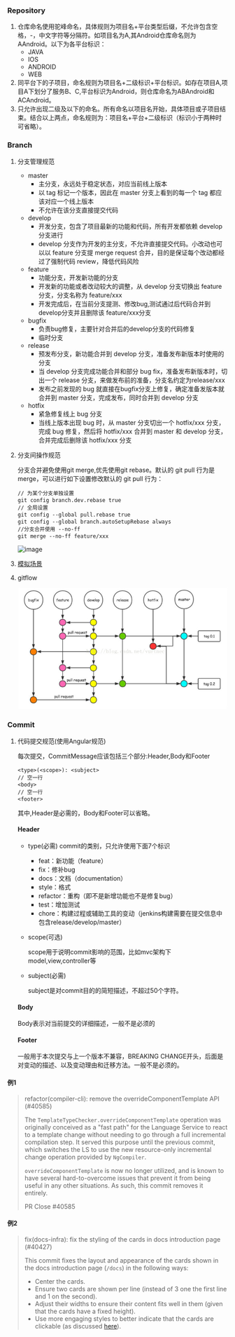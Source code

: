 ### Repository
1. 仓库命名使用驼峰命名，具体规则为项目名+平台类型后缀，不允许包含空格，-，中文字符等分隔符。如项目名为A,其Android仓库命名则为AAndroid。以下为各平台标识：
   - JAVA 
   - IOS
   - ANDROID
   - WEB
2. 同平台下的子项目，命名规则为项目名+二级标识+平台标识。如存在项目A,项目A下划分了服务B、C,平台标识为Android，则仓库命名为ABAndroid和ACAndroid。
3. 只允许出现二级及以下的命名。所有命名以项目名开始，具体项目或子项目结束。结合以上两点，命名规则为：项目名+平台+二级标识（标识小于两种时可省略）。
### Branch
1. 分支管理规范
   - master
     - 主分支，永远处于稳定状态，对应当前线上版本
     - 以 tag 标记一个版本，因此在 master 分支上看到的每一个 tag 都应该对应一个线上版本
     - 不允许在该分支直接提交代码       
   - develop
     - 开发分支，包含了项目最新的功能和代码，所有开发都依赖 develop 分支进行
     - develop 分支作为开发的主分支，不允许直接提交代码。小改动也可以以 feature 分支提 merge request 合并，目的是保证每个改动都经过了强制代码 review，降低代码风险
   - feature
     - 功能分支，开发新功能的分支
     - 开发新的功能或者改动较大的调整，从 develop 分支切换出 feature 分支，分支名称为 feature/xxx
     - 开发完成后，在当前分支提测、修改bug,测试通过后代码合并到develop分支并且删除该 feature/xxx分支 
   - bugfix
     - 负责bug修复，主要针对合并后的develop分支的代码修复 
     - 临时分支
   - release
     - 预发布分支，新功能合并到 develop 分支，准备发布新版本时使用的分支
     - 当 develop 分支完成功能合并和部分 bug fix，准备发布新版本时，切出一个 release 分支，来做发布前的准备，分支名约定为release/xxx
     - 发布之前发现的 bug 就直接在bugfix分支上修复，确定准备发版本就合并到 master 分支，完成发布，同时合并到 develop 分支
   - hotfix
     - 紧急修复线上 bug 分支
     - 当线上版本出现 bug 时，从 master 分支切出一个 hotfix/xxx 分支，完成 bug 修复，然后将 hotfix/xxx 合并到 master 和 develop 分支，合并完成后删除该 hotfix/xxx 分支
2. 分支间操作规范

    分支合并避免使用git merge,优先使用git rebase。默认的 git pull 行为是 merge，可以进行如下设置修改默认的 git pull 行为：
    ```
    // 为某个分支单独设置
    git config branch.dev.rebase true
    // 全局设置
    git config --global pull.rebase true
    git config --global branch.autoSetupRebase always
    //分支合并使用 --no-ff
    git merge --no-ff feature/xxx
    ```
    ![image](https://jaeger.itscoder.com/img/postimg/git_merge_diff.svg)    
3. [模拟场景](./模拟场景.md) 
4. gitflow

   ![gitflow](./img/gitflow.png)
### Commit
1. 代码提交规范(使用Angular规范)
   
   每次提交，CommitMessage应该包括三个部分:Header,Body和Footer
    ```
    <type>(<scope>): <subject>
    // 空一行
    <body>
    // 空一行
    <footer>
    ```
    其中,Header是必需的，Body和Footer可以省略。
    #### Header
      - type(必需) commit的类别，只允许使用下面7个标识 
        - feat：新功能（feature）
        - fix：修补bug
        - docs：文档（documentation）
        - style：格式
        - refactor：重构（即不是新增功能也不是修复bug）
        - test：增加测试
        - chore：构建过程或辅助工具的变动（jenkins构建需要在提交信息中包含release/develop/master）
      - scope(可选)
    
        scope用于说明commit影响的范围，比如mvc架构下model,view,controller等
      - subject(必需)

        subject是对commit目的的简短描述，不超过50个字符。 
    #### Body
    Body表示对当前提交的详细描述，一般不是必须的
    #### Footer
    一般用于本次提交与上一个版本不兼容，BREAKING CHANGE开头，后面是对变动的描述、以及变动理由和迁移方法。一般不是必须的。

#### 例1
>refactor(compiler-cli): remove the overrideComponentTemplate API (#40585)
>
>The `TemplateTypeChecker.overrideComponentTemplate` operation was originally
>conceived as a "fast path" for the Language Service to react to a template
>change without needing to go through a full incremental compilation step. It
>served this purpose until the previous commit, which switches the LS to use
>the new resource-only incremental change operation provided by `NgCompiler`.
>
>`overrideComponentTemplate` is now no longer utilized, and is known to have
>several hard-to-overcome issues that prevent it from being useful in any
>other situations. As such, this commit removes it entirely.
>
>PR Close #40585
#### 例2
>fix(docs-infra): fix the styling of the cards in docs introduction page (#40427)
>
>This commit fixes the layout and appearance of the cards shown in the
>docs introduction page (`/docs`) in the following ways:
>
>- Center the cards.
>- Ensure two cards are shown per line (instead of 3 one the first line
>  and 1 on the second).
>- Adjust their widths to ensure their content fits well in them
>  (given that the cards have a fixed height).
>- Use more engaging styles to better indicate that the cards are
>  clickable (as discussed [here][1]).
>
>[1]: #40427 (comment)